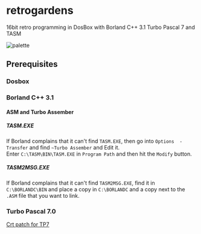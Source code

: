 # retrogardens
16bit retro programming in DosBox with Borland C++ 3.1 Turbo Pascal 7 and TASM

![palette][pal]


## Prerequisites

### Dosbox



### Borland C++ 3.1

#### ASM and Turbo Assember

##### TASM.EXE
If Borland complains that it can't find `TASM.EXE`, then go into `Options  - Transfer` and find `~Turbo Assember` and Edit it.  
Enter `C:\TASM\BIN\TASM.EXE` in `Program Path` and then hit the `Modify` button.

##### TASM2MSG.EXE
If Borland complains that it can't find `TASM2MSG.EXE`, find it in `C:\BORLANDC\BIN` and place a copy in `C:\BORLANDC` and a copy next to the `.ASM` file that you want to link.


### Turbo Pascal 7.0

[Crt patch for TP7][tppatch]






[tppatch]: http://www.ipnet6.org/tppatch.html "Crt patch for TP7"

[pal]: https://github.com/jacmoe/retrogardens/raw/master/screenshots/pal.jpg "Palette"
